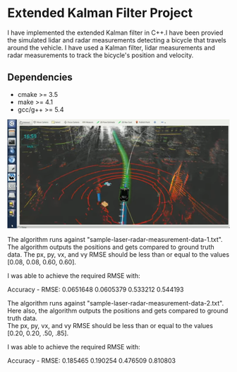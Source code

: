 # Extended Kalman Filter Project 

I have implemented the extended Kalman filter in C++.I have been provied the simulated lidar and radar measurements detecting a bicycle that travels around the vehicle. 
I have used a Kalman filter, lidar measurements and radar measurements to track the bicycle's position and velocity.


## Dependencies

* cmake >= 3.5
* make >= 4.1
* gcc/g++ >= 5.4


[//]: # (Image References)

[image1]: ./image/tracking_with_lidar.png "tracking_with_lidar"


![alt text][image1] 


The algorithm runs against "sample-laser-radar-measurement-data-1.txt". The algorithm outputs the positions and gets compared to ground truth data. 
The px, py, vx, and vy RMSE should be less than or equal to the values [0.08, 0.08, 0.60, 0.60].

I was able to achieve the required RMSE with:

Accuracy - RMSE:
0.0651648
0.0605379
0.533212
0.544193

The algorithm runs against "sample-laser-radar-measurement-data-2.txt". Here also, the algorithm outputs the positions and gets compared to ground truth data.  
The px, py, vx, and vy RMSE should be less than or equal to the values [0.20, 0.20, .50, .85].


I was  able to achieve the required RMSE with:

Accuracy - RMSE:
0.185465
0.190254
0.476509
0.810803
